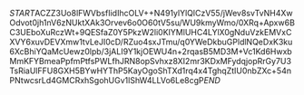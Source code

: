 $START$ACZZ3Uo8lFWVbsfIidIhcOLV++N491ylYlQlCzV55/jWev8svTvNH4XwOdvot0jh1nV6zNUktXAk3Orvev6o0O60tV5su/WU9kmyWmo/0XRq+Apxw6BC3UEboXuRczWt+9QESfaZ0Y5PkzW2li0KIYMlUHC4LYlX0gNduVzkEMVxCXVY6xuvDEVXmw1tvLeJI0cD/RZuo4sxJTmu/q0YWeDkbuGPldlNQeDxK3ku6XcBhiYQaMcUewz0lpb/3jALI9Y1kjOEWU4n+2rqasB5MD3M+Vc1Kd6HwxbMmKFYBmeaPpfmPtfsPWLfhJRN8opSvhxz8XI2mr3KDxMFydqjopRrGy7U3TsRiaUlFFU8GXH5BYwHYThP5KayOgoShTXd1rq4x4TghqZtIU0nbZXc+54nPNtwcsrLd4GMCRxhSgohUGv1lShW4LLVo6Le8cgP$END$